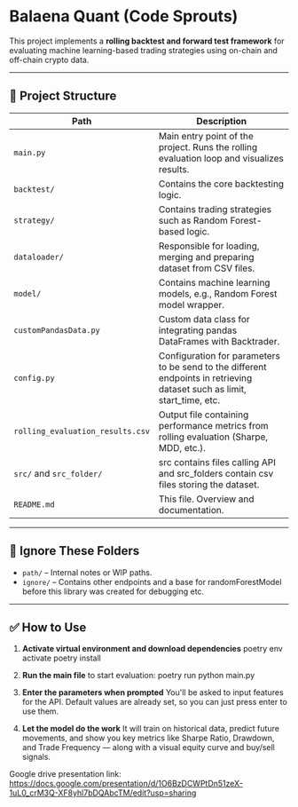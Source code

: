# Balaena Quant (Code Sprouts)

This project implements a **rolling backtest and forward test framework** for evaluating machine learning-based trading strategies using on-chain and off-chain crypto data.

---

## 📂 Project Structure

| Path                             | Description                                                                                                              |
| -------------------------------- | ------------------------------------------------------------------------------------------------------------------------ |
| `main.py`                        | Main entry point of the project. Runs the rolling evaluation loop and visualizes results.                                |
| `backtest/`                      | Contains the core backtesting logic.                                                                                     |
| `strategy/`                      | Contains trading strategies such as Random Forest-based logic.                                                           |
| `dataloader/`                    | Responsible for loading, merging and preparing dataset from CSV files.                                                   |
| `model/`                         | Contains machine learning models, e.g., Random Forest model wrapper.                                                     |
| `customPandasData.py`            | Custom data class for integrating pandas DataFrames with Backtrader.                                                     |
| `config.py`                      | Configuration for parameters to be send to the different endpoints in retrieving dataset such as limit, start_time, etc. |
| `rolling_evaluation_results.csv` | Output file containing performance metrics from rolling evaluation (Sharpe, MDD, etc.).                                  |
| `src/` and `src_folder/`         | src contains files calling API and src_folders contain csv files storing the dataset.                                    |
| `README.md`                      | This file. Overview and documentation.                                                                                   |

---

## 🚫 Ignore These Folders

- `path/` – Internal notes or WIP paths.
- `ignore/` – Contains other endpoints and a base for randomForestModel before this library was created for debugging etc.

---

## ✅ How to Use

1. **Activate virtual environment and download dependencies**
   poetry env activate
   poetry install

2. **Run the main file** to start evaluation:
   poetry run python main.py

3. **Enter the parameters when prompted**
   You'll be asked to input features for the API.
   Default values are already set, so you can just press enter to use them.

4. **Let the model do the work**
   It will train on historical data, predict future movements, and show you key metrics like Sharpe Ratio, Drawdown, and Trade Frequency — along with a visual equity curve and buy/sell signals.

Google drive presentation link: https://docs.google.com/presentation/d/1O6BzDCWPtDn51zeX-1uL0_crM3Q-XF8yhl7bDQAbcTM/edit?usp=sharing
